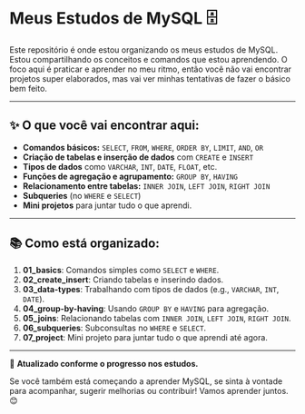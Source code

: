 # Meus Estudos de MySQL 🗄️

Este repositório é onde estou organizando os meus estudos de MySQL. Estou compartilhando os conceitos e comandos que estou aprendendo. O foco aqui é praticar e aprender no meu ritmo, então você não vai encontrar projetos super elaborados, mas vai ver minhas tentativas de fazer o básico bem feito.

---

## ✨ O que você vai encontrar aqui:

- **Comandos básicos:** `SELECT`, `FROM`, `WHERE`, `ORDER BY`, `LIMIT`, `AND`, `OR`
- **Criação de tabelas e inserção de dados** com `CREATE` e `INSERT`
- **Tipos de dados** como `VARCHAR`, `INT`, `DATE`, `FLOAT`, etc.
- **Funções de agregação e agrupamento:** `GROUP BY`, `HAVING`
- **Relacionamento entre tabelas:** `INNER JOIN`, `LEFT JOIN`, `RIGHT JOIN`
- **Subqueries** (no `WHERE` e `SELECT`)
- **Mini projetos** para juntar tudo o que aprendi.

---

## 📚 Como está organizado:

1. **01_basics**: Comandos simples como `SELECT` e `WHERE`.
2. **02_create_insert**: Criando tabelas e inserindo dados.
3. **03_data-types**: Trabalhando com tipos de dados (e.g., `VARCHAR`, `INT`, `DATE`).
4. **04_group-by-having**: Usando `GROUP BY` e `HAVING` para agregação.
5. **05_joins**: Relacionando tabelas com `INNER JOIN`, `LEFT JOIN`, `RIGHT JOIN`.
6. **06_subqueries**: Subconsultas no `WHERE` e `SELECT`.
7. **07_project**: Mini projeto para juntar tudo o que aprendi até agora.

---

🔄 **Atualizado conforme o progresso nos estudos.** 

Se você também está começando a aprender MySQL, se sinta à vontade para acompanhar, sugerir melhorias ou contribuir! Vamos aprender juntos. 😊
